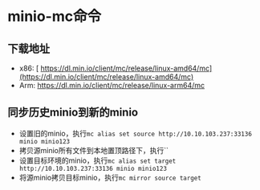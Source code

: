 # minio-mc命令

## 下载地址

- x86: [ https://dl.min.io/client/mc/release/linux-amd64/mc](https://dl.min.io/client/mc/release/linux-amd64/mc)
- Arm: https://dl.min.io/client/mc/release/linux-arm64/mc

## 同步历史minio到新的minio

- 设置旧的minio，执行`mc alias set source http://10.10.103.237:33136 minio minio123`
- 拷贝源minio所有文件到本地置顶路径下，执行``
- 设置目标环境的minio，执行``mc alias set target http://10.10.103.237:33136 minio minio123``
- 将源minio拷贝目标minio，执行`mc mirror source target`


